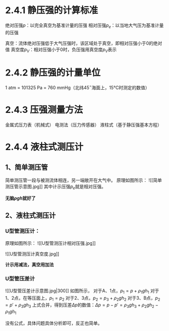 # 2.4.1 静压强的计算标准
绝对压强$p$：以完全真空为基准计量的压强
相对压强$p_{e}$：以当地大气压为基准计量的压强

真空：流体绝对压强低于大气压强时，该区域处于真空，即相对压强小于0的绝对值
真空度$p_{V}$：相对压强小于0时，负压强用真空度$p_{V}$表示

# 2.4.2 静压强的计量单位
1 atm = 101325 Pa = 760 mmHg（北纬$45^{\circ}$海面上，15°C时测定的数值）

# 2.4.3 压强测量方法
金属式压力表（机械式）
电测法（压力传感器）
液柱式（基于静压强基本方程）

# 2.4.4 液柱式测压计
## 1、简单测压管
简单测压管一段与被测流体相连，另一端敞开在大气中。
原理如图所示：
![[简单测压管示意图.jpg]]
其中计示压强$p_{e}$就是相对压强。

**无脑$\rho gh$就好了**

## 2、液柱式测压计
### U型管测压计：
原理如图所示：
![[U型管测压计相对压强.jpg]]

![[U型管测压计真空度.jpg]]

**计示用减法，真空用加法**

### U型管压差计
![[U型管压差计示意图.jpg|300]]
如图所示，
对于A、1点，$p_{1}=p+\rho_{1}gh_{1}$
对于1、2点，在等压面上，$p_{1}=p_{2}$
对于2、3点，$p_{2}=p_{3}+\rho_{2}gh_{2}$
对于3、B点，$p_{2}=p'+\rho_{3}gh_{3}$
上式合并，得到压差$\Delta p$的数值：$\Delta p=p-p'=\rho_{3}gh_{3}+\rho_{2}gh_{2}-\rho_{1}gh_{1}$

没有公式，具体问题具体分析即可，反正也简单。
